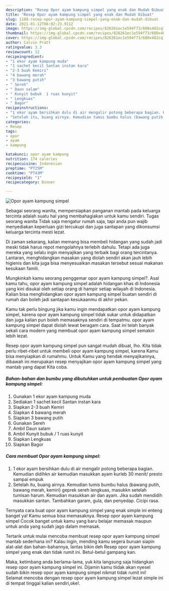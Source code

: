 ```yaml
---
description: "Resep Opor ayam kampung simpel yang enak dan Mudah Dibuat"
title: "Resep Opor ayam kampung simpel yang enak dan Mudah Dibuat"
slug: 1108-resep-opor-ayam-kampung-simpel-yang-enak-dan-mudah-dibuat
date: 2021-01-12T06:02:23.911Z
image: https://img-global.cpcdn.com/recipes/826261ec1e594f73/680x482cq70/opor-ayam-kampung-simpel-foto-resep-utama.jpg
thumbnail: https://img-global.cpcdn.com/recipes/826261ec1e594f73/680x482cq70/opor-ayam-kampung-simpel-foto-resep-utama.jpg
cover: https://img-global.cpcdn.com/recipes/826261ec1e594f73/680x482cq70/opor-ayam-kampung-simpel-foto-resep-utama.jpg
author: Calvin Pratt
ratingvalue: 3.3
reviewcount: 12
recipeingredient:
- "1 ekor ayam kampung muda"
- "1 sachet kecil Santan instan kara"
- "2-3 buah Kemiri"
- "4 bawang merah"
- "3 bawang putih"
- " Sereh"
- " Daun salam"
- " Kunyit bubuk  1 ruas kunyit"
- " Lengkuas"
- " Bagor"
recipeinstructions:
- "1 ekor ayam bersihkan dulu di air mengalir potong beberapa bagian. Kemudian didihkn air kemudian masukkan ayam kurleb 30 menit/ presto sampai empuk"
- "Setelah itu, buang airnya. Kemudian tumis bumbu halus (bawang putih, bawang merah, kemiri) geprek sereh lengkuas, masukkn setelah tumisan harum. Kemudian masukkan air dan ayam. Jika sudah mendidih masukkan santan. Tambahkan garam, gula, dan penyedap. Cicipi rasa."
categories:
- Resep
tags:
- opor
- ayam
- kampung

katakunci: opor ayam kampung 
nutrition: 174 calories
recipecuisine: Indonesian
preptime: "PT25M"
cooktime: "PT43M"
recipeyield: "1"
recipecategory: Dinner

---
```



![Opor ayam kampung simpel](https://img-global.cpcdn.com/recipes/826261ec1e594f73/680x482cq70/opor-ayam-kampung-simpel-foto-resep-utama.jpg)

Sebagai seorang wanita, mempersiapkan panganan mantab pada keluarga tercinta adalah suatu hal yang membahagiakan untuk kamu sendiri. Tugas seorang  wanita Tidak saja mengatur rumah saja, tapi anda pun wajib menyediakan keperluan gizi tercukupi dan juga santapan yang dikonsumsi keluarga tercinta mesti lezat.

Di zaman  sekarang, kalian memang bisa membeli hidangan yang sudah jadi meski tidak harus repot mengolahnya terlebih dahulu. Tetapi ada juga mereka yang selalu ingin menyajikan yang terbaik bagi orang tercintanya. Lantaran, menghidangkan masakan yang diolah sendiri akan jauh lebih higienis dan kita juga bisa menyesuaikan masakan tersebut sesuai makanan kesukaan famili. 



Mungkinkah kamu seorang penggemar opor ayam kampung simpel?. Asal kamu tahu, opor ayam kampung simpel adalah hidangan khas di Indonesia yang kini disukai oleh setiap orang di hampir setiap wilayah di Indonesia. Kalian bisa menghidangkan opor ayam kampung simpel buatan sendiri di rumah dan boleh jadi santapan kesukaanmu di akhir pekan.

Kamu tak perlu bingung jika kamu ingin mendapatkan opor ayam kampung simpel, karena opor ayam kampung simpel tidak sukar untuk didapatkan dan juga kalian pun boleh memasaknya sendiri di tempatmu. opor ayam kampung simpel dapat diolah lewat beragam cara. Saat ini telah banyak sekali cara modern yang membuat opor ayam kampung simpel semakin lebih lezat.

Resep opor ayam kampung simpel pun sangat mudah dibuat, lho. Kita tidak perlu ribet-ribet untuk membeli opor ayam kampung simpel, karena Kamu bisa menyiapkan di rumahmu. Untuk Kamu yang hendak menyajikannya, dibawah ini merupakan resep menyajikan opor ayam kampung simpel yang mantab yang dapat Kita coba.

<!--inarticleads1-->

##### Bahan-bahan dan bumbu yang dibutuhkan untuk pembuatan Opor ayam kampung simpel:

1. Gunakan 1 ekor ayam kampung muda
1. Sediakan 1 sachet kecil Santan instan kara
1. Siapkan 2-3 buah Kemiri
1. Siapkan 4 bawang merah
1. Siapkan 3 bawang putih
1. Gunakan  Sereh
1. Ambil  Daun salam
1. Ambil  Kunyit bubuk / 1 ruas kunyit
1. Siapkan  Lengkuas
1. Siapkan  Bagor




<!--inarticleads2-->

##### Cara membuat Opor ayam kampung simpel:

1. 1 ekor ayam bersihkan dulu di air mengalir potong beberapa bagian. Kemudian didihkn air kemudian masukkan ayam kurleb 30 menit/ presto sampai empuk
1. Setelah itu, buang airnya. Kemudian tumis bumbu halus (bawang putih, bawang merah, kemiri) geprek sereh lengkuas, masukkn setelah tumisan harum. Kemudian masukkan air dan ayam. Jika sudah mendidih masukkan santan. Tambahkan garam, gula, dan penyedap. Cicipi rasa.




Ternyata cara buat opor ayam kampung simpel yang enak simple ini enteng banget ya! Kamu semua bisa memasaknya. Resep opor ayam kampung simpel Cocok banget untuk kamu yang baru belajar memasak maupun untuk anda yang sudah jago dalam memasak.

Tertarik untuk mulai mencoba membuat resep opor ayam kampung simpel mantab sederhana ini? Kalau ingin, mending kamu segera buruan siapin alat-alat dan bahan-bahannya, lantas bikin deh Resep opor ayam kampung simpel yang enak dan tidak rumit ini. Betul-betul gampang kan. 

Maka, ketimbang anda berlama-lama, yuk kita langsung saja hidangkan resep opor ayam kampung simpel ini. Dijamin kamu tiidak akan nyesel sudah bikin resep opor ayam kampung simpel nikmat tidak rumit ini! Selamat mencoba dengan resep opor ayam kampung simpel lezat simple ini di tempat tinggal kalian sendiri,oke!.

